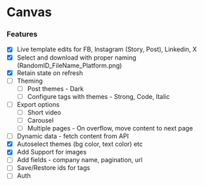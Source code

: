 # Canvas

### Features

- [x] Live template edits for FB, Instagram (Story, Post), Linkedin, X
- [x] Select and download with proper naming (RandomID_FileName_Platform.png)
- [x] Retain state on refresh
- [ ] Theming
  - [ ] Post themes - Dark
  - [ ] Configure tags with themes - Strong, Code, Italic
- [ ] Export options
  - [ ] Short video
  - [ ] Carousel
  - [ ] Multiple pages - On overflow, move content to next page
- [ ] Dynamic data - fetch content from API
- [x] Autoselect themes (bg color, text color) etc
- [x] Add Support for images
- [ ] Add fields - company name, pagination, url
- [ ] Save/Restore ids for tags
- [ ] Auth
